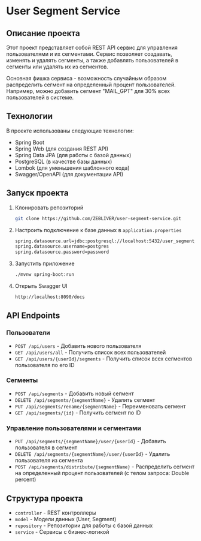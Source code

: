 # User Segment Service

## Описание проекта

Этот проект представляет собой REST API сервис для управления пользователями и их сегментами. 
Сервис позволяет создавать, изменять и удалять сегменты, а также добавлять пользователей в 
сегменты или удалять их из сегментов.

Основная фишка сервиса - возможность случайным образом распределить сегмент на определенный 
процент пользователей. Например, можно добавить сегмент "MAIL_GPT" для 30% всех пользователей в системе.

## Технологии

В проекте использованы следующие технологии:
- Spring Boot
- Spring Web (для создания REST API)
- Spring Data JPA (для работы с базой данных)
- PostgreSQL (в качестве базы данных)
- Lombok (для уменьшения шаблонного кода)
- Swagger/OpenAPI (для документации API)

## Запуск проекта

1. Клонировать репозиторий

   ```bash
   git clone https://github.com/ZEBLIVER/user-segment-service.git

2. Настроить подключение к базе данных в `application.properties`
   ```bash
   spring.datasource.url=jdbc:postgresql://localhost:5432/user_segment_db 
   spring.datasource.username=postgres 
   spring.datasource.password=password

3. Запустить приложение
   ```bash
   ./mvnw spring-boot:run

4. Открыть Swagger UI
   ```bash
   http://localhost:8090/docs

## API Endpoints

### Пользователи
- `POST /api/users` - Добавить нового пользователя
- `GET /api/users/all` - Получить список всех пользователей
- `GET /api/users/{userId}/segments` - Получить список всех сегментов пользователя по его ID

### Сегменты
- `POST /api/segments` - Добавить новый сегмент
- `DELETE /api/segments/{segmentName}` - Удалить сегмент
- `PUT /api/segments/rename/{segmentName}` - Переименовать сегмент
- `GET /api/segments/{id}` - Получить сегмент по ID

### Управление пользователями и сегментами
- `PUT /api/segments/{segmentName}/user/{userId}` - Добавить пользователя в сегмент
- `DELETE /api/segments/{segmentName}/user/{userId}` - Удалить пользователя из сегмента
- `POST /api/segments/distribute/{segmentName}` - Распределить сегмент на определенный процент пользователей (с телом запроса: Double percent)

## Структура проекта

- `controller` - REST контроллеры
- `model` - Модели данных (User, Segment)
- `repository` - Репозитории для работы с базой данных
- `service` - Сервисы с бизнес-логикой

